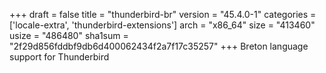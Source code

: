 +++
draft = false
title = "thunderbird-br"
version = "45.4.0-1"
categories = ['locale-extra', 'thunderbird-extensions']
arch = "x86_64"
size = "413460"
usize = "486480"
sha1sum = "2f29d856fddbf9db6d400062434f2a7f17c35257"
+++
Breton language support for Thunderbird